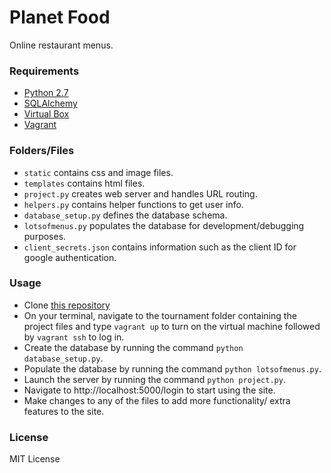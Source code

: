 # Planet Food
Online restaurant menus.  

### Requirements
- [Python 2.7](https://www.python.org/downloads/)
- [SQLAlchemy](http://www.sqlalchemy.org/download.html)
- [Virtual Box](https://www.virtualbox.org/wiki/Downloads)
- [Vagrant](https://www.vagrantup.com/downloads.html)


### Folders/Files
- `static` contains css and image files.
- `templates` contains html files.
- `project.py` creates web server and handles URL routing.
- `helpers.py` contains helper functions to get user info.
- `database_setup.py` defines the database schema.
- `lotsofmenus.py` populates the database for development/debugging purposes.
- `client_secrets.json` contains information such as the client ID for google authentication. 

### Usage
- Clone [this repository](https://github.com/kingdivine/planet-food.git)
- On your terminal, navigate to the tournament folder containing the project files and type `vagrant up` to turn on the virtual machine followed by `vagrant ssh` to log in.  
- Create the database by running the command `python database_setup.py`.
- Populate the database by running the command `python lotsofmenus.py`.
- Launch the server by running the command `python project.py`. 
- Navigate to http://localhost:5000/login to start using the site. 
- Make changes to any of the files to add more functionality/ extra features to the site. 


### License
MIT License
